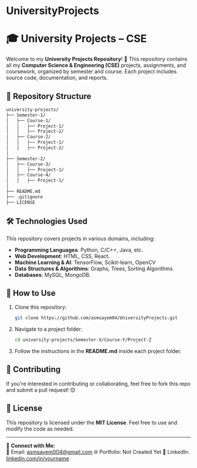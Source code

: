 # UniversityProjects
# 🎓 University Projects – CSE

Welcome to my **University Projects Repository**! 🚀 This repository contains all my **Computer Science & Engineering (CSE)** projects, assignments, and coursework, organized by semester and course. Each project includes source code, documentation, and reports.

## 📂 Repository Structure
```bash
university-projects/
├── Semester-1/
│   ├── Course-1/
│   │   ├── Project-1/
│   │   ├── Project-2/
│   ├── Course-2/
│   │   ├── Project-1/
│   │   ├── Project-2/
│
├── Semester-2/
│   ├── Course-3/
│   │   ├── Project-1/
│   ├── Course-4/
│   │   ├── Project-1/
│
├── README.md
├── .gitignore
├── LICENSE
```

## 🛠 Technologies Used
This repository covers projects in various domains, including:
- **Programming Languages**: Python, C/C++, Java, etc.
- **Web Development**: HTML, CSS, React.
- **Machine Learning & AI**: TensorFlow, Scikit-learn, OpenCV
- **Data Structures & Algorithms**: Graphs, Trees, Sorting Algorithms
- **Databases**: MySQL, MongoDB.

## 🚀 How to Use
1. Clone this repository:
   ```sh
   git clone https://github.com/asmsayem04/UniversityProjects.git
   ```
2. Navigate to a project folder:
   ```sh
   cd university-projects/Semester-X/Course-Y/Project-Z
   ```
3. Follow the instructions in the **README.md** inside each project folder.

## 🤝 Contributing
If you're interested in contributing or collaborating, feel free to fork this repo and submit a pull request! 😊

## 📜 License
This repository is licensed under the **MIT License**. Feel free to use and modify the code as needed.

---
🔗 **Connect with Me:**  
📧 Email: asmsayem004@gmail.com
🌐 Portfolio: Not Created Yet 
💼 LinkedIn: [linkedin.com/in/yourname](https://linkedin.com/in/asmsayem04)  

